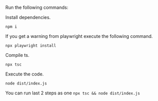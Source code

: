 Run the following commands:

Install dependencies.

```
npm i
```

If you get a warning from playwright execute the following command.

```
npx playwright install
```

Compile ts.

```
npx tsc
```

Execute the code.

```
node dist/index.js
```

You can run last 2 steps as one `npx tsc && node dist/index.js`
